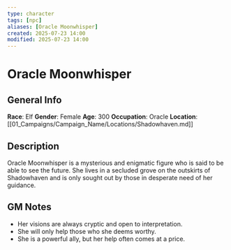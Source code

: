 ```yaml
---
type: character
tags: [npc]
aliases: [Oracle Moonwhisper]
created: 2025-07-23 14:00
modified: 2025-07-23 14:00
---
```

# Oracle Moonwhisper

## General Info
**Race**: Elf
**Gender**: Female
**Age**: 300
**Occupation**: Oracle
**Location**: [[01_Campaigns/Campaign_Name/Locations/Shadowhaven.md]]

## Description
Oracle Moonwhisper is a mysterious and enigmatic figure who is said to be able to see the future. She lives in a secluded grove on the outskirts of Shadowhaven and is only sought out by those in desperate need of her guidance.

## GM Notes
- Her visions are always cryptic and open to interpretation.
- She will only help those who she deems worthy.
- She is a powerful ally, but her help often comes at a price.